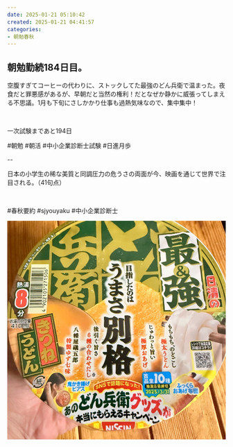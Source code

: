 ```yaml
---
date: 2025-01-21 05:10:42
created: 2025-01-21 04:41:57
categories:
- 朝勉春秋
---
```


## 朝勉勤続184日目。

空腹すぎてコーヒーの代わりに、ストックしてた最強のどん兵衛で温まった。夜食だと罪悪感があるが、早朝だと当然の権利！だとなぜか静かに威張ってしまえる不思議。1月も下旬にさしかかり仕事も過熱気味なので、集中集中！

<br>

一次試験まであと194日

#朝勉 #朝活 #中小企業診断士試験 #日進月歩

  

\--

日本の小学生の稀な美質と同調圧力の危うさの両面が今、映画を通じて世界で注目される。（41句点）

<br>

#春秋要約 #sjyouyaku #中小企業診断士

![](Files/IMG_0749.jpeg)